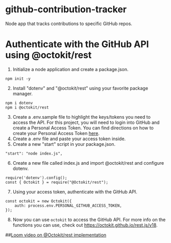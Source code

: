 # github-contribution-tracker
Node app that tracks contributions to specific GitHub repos. 

# Authenticate with the GitHub API using @octokit/rest
1. Initialize a node application and create a package.json. 
```
npm init -y
```
2. Install "dotenv" and "@octokit/rest" using your favorite package manager.
```
npm i dotenv
npm i @octokit/rest
```
3. Create a .env.sample file to highlight the keys/tokens you need to access the API. For this project, you will need to login into GitHub and create a Personal Access Token. You can find directions on how to create your Personal Access Token [here](https://docs.github.com/en/authentication/keeping-your-account-and-data-secure/creating-a-personal-access-token).
4. Create a .env file and paste your access token inside. 
5. Create a new "start" script in your package.json. 
```
"start": "node index.js",
```
6. Create a new file called index.js and import @octokit/rest and configure dotenv.
```
require('dotenv').config();
const { Octokit } = require("@Octokit/rest");
```
7. Using your access token, authenticate with the GitHub API. 
```
const octokit = new Octokit({
    auth: process.env.PERSONAL_GITHUB_ACCESS_TOKEN,
});
```
8. Now you can use ```octokit``` to access the GitHub API. For more info on the functions you can use, check out https://octokit.github.io/rest.js/v18.

##[Loom video on @Octokit/rest implementation](https://www.loom.com/share/24e52b3196864a03818dcbd041fc481e)